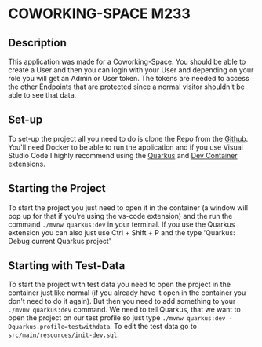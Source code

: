 # COWORKING-SPACE M233
## Description
This application was made for a Coworking-Space. You should be able to create a User and then you can login with your User and depending on your role you will get an Admin or User token. The tokens are needed to access the other Endpoints that are protected since a normal visitor shouldn't be able to see that data.

## Set-up
To set-up the project all you need to do is clone the Repo from the [Github](https://github.com/jonlanda/m233-Project). You'll need Docker to be able to run the application and if you use Visual Studio Code I highly recommend using the [Quarkus](https://marketplace.visualstudio.com/items?itemName=redhat.vscode-quarkus) and [Dev Container](https://marketplace.visualstudio.com/items?itemName=ms-vscode-remote.remote-containers) extensions.

## Starting the Project
To start the project you just need to open it in the container (a window will pop up for that if you're using the vs-code extension) and the run the command ```./mvnw quarkus:dev``` in your terminal. If you use the Quarkus extension you can also just use Ctrl + Shift + P and the type 'Quarkus: Debug current Quarkus project'

## Starting with Test-Data
To start the project with test data you need to open the project in the container just like normal (if you already have it open in the container you don't need to do it again). But then you need to add something to your ```./mvnw quarkus:dev``` command. We need to tell Quarkus, that we want to open the project on our test profile so just type ```./mvnw quarkus:dev -Dquarkus.profile=testwithdata```. To edit the test data go to ```src/main/resources/init-dev.sql```.
